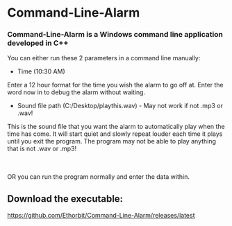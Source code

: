# Command-Line-Alarm

### Command-Line-Alarm is a Windows command line application developed in C++
You can either run these 2 parameters in a command line manually:
* Time (10:30 AM)
<!-- --> 
Enter a 12 hour format for the time you wish the alarm to go off at. Enter the word now in to debug the alarm without waiting.

* Sound file path (C:/Desktop/playthis.wav) - May not work if not .mp3 or .wav!
<!-- --> This is the sound file that you want the alarm to automatically play when the time has come. It will start quiet and slowly repeat louder each time it plays until you exit the program. The program may not be able to play anything that is not .wav or .mp3!
<br/><br/>
OR you can run the program normally and enter the data within.


## Download the executable:
https://github.com/Ethorbit/Command-Line-Alarm/releases/latest

